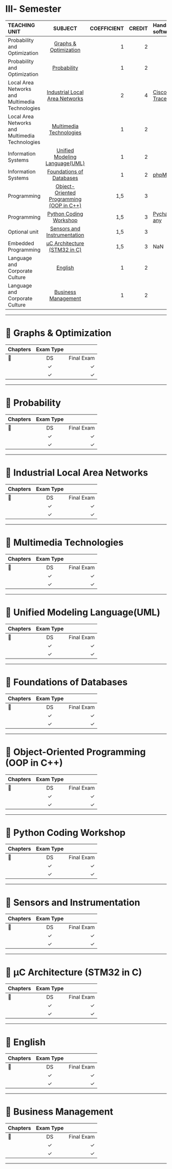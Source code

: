 # Ⅲ- Semester
| TEACHING UNIT                | SUBJECT                      | COEFFICIENT |CREDIT    |  Hands-on, software  | 
|:--------                     |:--------:                    | --------:   |--------: |:-------- |
| Probability and Optimization                 | [Graphs & Optimization]()                     |     1  |    2 | |
| Probability and Optimization                 | [Probability]()                      |     1  |   2 |  |
| Local Area Networks and Multimedia Technologies                     | [Industrial Local Area Networks]()   |     2    |    4 |[Cisco Packet Tracer]()  |
| Local Area Networks and Multimedia Technologies                     | 	[Multimedia Technologies]()          |     1    |    2 |  |   
| Information Systems        | [Unified Modeling Language(UML)]()              |    1    |    2 |  |
| Information Systems        | [	Foundations of Databases]()           |     1  |    2 | [phpMyAdmin]() |
| Programming    |  [Object-Oriented Programming (OOP in C++)]()   |     1,5  |    3 |  |
| Programming    | [Python Coding Workshop]()            |     1,5  |    3 |  [Pycharm or any]()  |
| Optional unit | 	[Sensors and Instrumentation]()                      |     1,5    |   3 |  |
| Embedded Programming | [µC Architecture (STM32 in C)]()      |     1,5    |    3 | NaN  |
| Language and Corporate Culture  | [English]()     |     1    |    2 |  |
| Language and Corporate Culture  | 	[Business Management]()     |     1    |    2 |  |


***

# 📖 Graphs & Optimization
| Chapters                    | Exam Type                     |             |
|:--------                     |:--------:                    | --------:   |
|    🔽                      | DS                            | Final Exam |
|                |   ✓                           |     ✓     |
|                 |    ✓                         |      ✓    | 
---

# 📖 Probability  
| Chapters                    | Exam Type                     |             |
|:--------                     |:--------:                    | --------:   |
|    🔽                      | DS                            | Final Exam |
|                |   ✓                           |     ✓     |
|                 |    ✓                         |      ✓    | 
---

# 📖 Industrial Local Area Networks
| Chapters                    | Exam Type                     |             |
|:--------                     |:--------:                    | --------:   |
|    🔽                      | DS                            | Final Exam |
|                |   ✓                           |     ✓     |
|                 |    ✓                         |      ✓    | 
---

# 📖 Multimedia Technologies
| Chapters                    | Exam Type                     |             |
|:--------                     |:--------:                    | --------:   |
|    🔽                      | DS                            | Final Exam |
|                |   ✓                           |     ✓     |
|                 |    ✓                         |      ✓    | 
---

# 📖 Unified Modeling Language(UML) 
| Chapters                    | Exam Type                     |             |
|:--------                     |:--------:                    | --------:   |
|    🔽                      | DS                            | Final Exam |
|                |   ✓                           |     ✓     |
|                 |    ✓                         |      ✓    | 
---

# 📖 Foundations of Databases  
| Chapters                    | Exam Type                     |             |
|:--------                     |:--------:                    | --------:   |
|    🔽                      | DS                            | Final Exam |
|                |   ✓                           |     ✓     |
|                 |    ✓                         |      ✓    | 
---

# 📖 Object-Oriented Programming (OOP in C++)
| Chapters                    | Exam Type                     |             |
|:--------                     |:--------:                    | --------:   |
|    🔽                      | DS                            | Final Exam |
|                |   ✓                           |     ✓     |
|                 |    ✓                         |      ✓    | 
---

# 📖 Python Coding Workshop 
| Chapters                    | Exam Type                     |             |
|:--------                     |:--------:                    | --------:   |
|    🔽                      | DS                            | Final Exam |
|                |   ✓                           |     ✓     |
|                 |    ✓                         |      ✓    | 
---

# 📖 Sensors and Instrumentation 
| Chapters                    | Exam Type                     |             |
|:--------                     |:--------:                    | --------:   |
|    🔽                      | DS                            | Final Exam |
|                |   ✓                           |     ✓     |
|                 |    ✓                         |      ✓    | 
---

# 📖 µC Architecture (STM32 in C)
| Chapters                    | Exam Type                     |             |
|:--------                     |:--------:                    | --------:   |
|    🔽                      | DS                            | Final Exam |
|                |   ✓                           |     ✓     |
|                 |    ✓                         |      ✓    | 
---

# 📖 English
| Chapters                    | Exam Type                     |             |
|:--------                     |:--------:                    | --------:   |
|    🔽                      | DS                            | Final Exam |
|                |   ✓                           |     ✓     |
|                 |    ✓                         |      ✓    | 
---

# 📖 Business Management
| Chapters                    | Exam Type                     |             |
|:--------                     |:--------:                    | --------:   |
|    🔽                      | DS                            | Final Exam |
|                |   ✓                           |     ✓     |
|                 |    ✓                         |      ✓    | 
---

